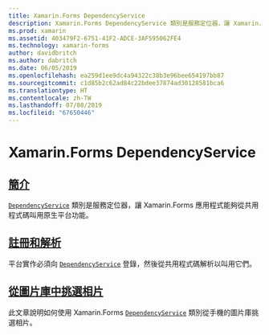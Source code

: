 ```yaml
---
title: Xamarin.Forms DependencyService
description: Xamarin.Forms DependencyService 類別是服務定位器，讓 Xamarin.Forms 應用程式能夠從共用程式碼叫用原生平台功能。
ms.prod: xamarin
ms.assetid: 403479F2-6751-41F2-ADCE-3AF595062FE4
ms.technology: xamarin-forms
author: davidbritch
ms.author: dabritch
ms.date: 06/05/2019
ms.openlocfilehash: ea259d1ee9dc4a94322c38b3e96bee654197bb87
ms.sourcegitcommit: c1d85b2c62ad84c22bdee37874ad30128581bca6
ms.translationtype: HT
ms.contentlocale: zh-TW
ms.lasthandoff: 07/08/2019
ms.locfileid: "67650446"
---
```

# <a name="xamarinforms-dependencyservice"></a>Xamarin.Forms DependencyService

## <a name="introductionintroductionmd"></a>[簡介](introduction.md)

[`DependencyService`](xref:Xamarin.Forms.DependencyService) 類別是服務定位器，讓 Xamarin.Forms 應用程式能夠從共用程式碼叫用原生平台功能。

## <a name="registration-and-resolutionregistration-and-resolutionmd"></a>[註冊和解析](registration-and-resolution.md)

平台實作必須向 [`DependencyService`](xref:Xamarin.Forms.DependencyService) 登錄，然後從共用程式碼解析以叫用它們。

## <a name="picking-a-photo-from-the-libraryphoto-pickermd"></a>[從圖片庫中挑選相片](photo-picker.md)

此文章說明如何使用 Xamarin.Forms [`DependencyService`](xref:Xamarin.Forms.DependencyService) 類別從手機的圖片庫挑選相片。
